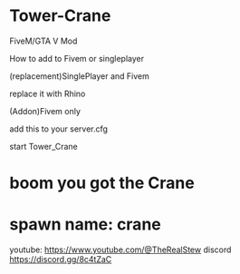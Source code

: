# Tower-Crane
FiveM/GTA V Mod
	
How to add to Fivem or singleplayer

(replacement)SinglePlayer and Fivem

replace it with Rhino 

(Addon)Fivem only

add this to your server.cfg

start Tower_Crane

boom you got the Crane
=====================================
spawn name: crane
=====================================
youtube: https://www.youtube.com/@TheRealStew
discord https://discord.gg/8c4tZaC
